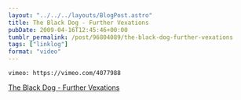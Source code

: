 ```yaml
---
layout: "../../../layouts/BlogPost.astro"
title: The Black Dog - Further Vexations
pubDate: 2009-04-16T12:45:46+00:00
tumblr_permalink: /post/96804089/the-black-dog-further-vexations
tags: ["linklog"]
format: "video"
---
```


`vimeo: https://vimeo.com/4077988`

[The Black Dog - Further Vexations][1]

[1]: https://vimeo.com/4077988
